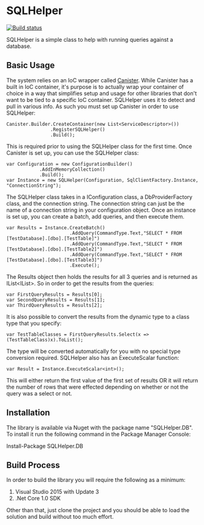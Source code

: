 # SQLHelper

[![Build status](https://ci.appveyor.com/api/projects/status/h687ovca9m893ww1?svg=true)](https://ci.appveyor.com/project/JaCraig/sqlhelper)

SQLHelper is a simple class to help with running queries against a database.

## Basic Usage

The system relies on an IoC wrapper called [Canister](https://github.com/JaCraig/Canister). While Canister has a built in IoC container, it's purpose is to actually wrap your container of choice in a way that simplifies setup and usage for other libraries that don't want to be tied to a specific IoC container. SQLHelper uses it to detect and pull in various info. As such you must set up Canister in order to use SQLHelper:

    Canister.Builder.CreateContainer(new List<ServiceDescriptor>())
                    .RegisterSQLHelper()
                    .Build();
					
This is required prior to using the SQLHelper class for the first time. Once Canister is set up, you can use the SQLHelper class:

    var Configuration = new ConfigurationBuilder()
                .AddInMemoryCollection()
                .Build();
    var Instance = new SQLHelper(Configuration, SqlClientFactory.Instance, "ConnectionString");
	
The SQLHelper class takes in a IConfiguration class, a DbProviderFactory class, and the connection string. The connection string can just be the name of a connection string in your configuration object. Once an instance is set up, you can create a batch, add queries, and then execute them.

    var Results = Instance.CreateBatch()
                		   .AddQuery(CommandType.Text,"SELECT * FROM [TestDatabase].[dbo].[TestTable]")
                		   .AddQuery(CommandType.Text,"SELECT * FROM [TestDatabase].[dbo].[TestTable2]")
                		   .AddQuery(CommandType.Text,"SELECT * FROM [TestDatabase].[dbo].[TestTable3]")
                		   .Execute();
						   
The Results object then holds the results for all 3 queries and is returned as IList<IList<dynamic>>. So in order to get the results from the queries:

    var FirstQueryResults = Results[0];
	var SecondQueryResults = Results[1];
	var ThirdQueryResults = Results[2];

It is also possible to convert the results from the dynamic type to a class type that you specify:

    var TestTableClasses = FirstQueryResults.Select(x => (TestTableClass)x).ToList();
	
The type will be converted automatically for you with no special type conversion required.  SQLHelper also has an ExecuteScalar function:

    var Result = Instance.ExecuteScalar<int>();
	
This will either return the first value of the first set of results OR it will return the number of rows that were effected depending on whether or not the query was a select or not.

## Installation

The library is available via Nuget with the package name "SQLHelper.DB". To install it run the following command in the Package Manager Console:

Install-Package SQLHelper.DB

## Build Process

In order to build the library you will require the following as a minimum:

1. Visual Studio 2015 with Update 3
2. .Net Core 1.0 SDK

Other than that, just clone the project and you should be able to load the solution and build without too much effort.